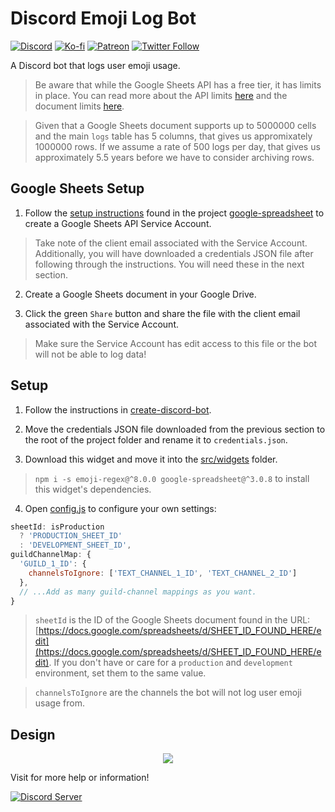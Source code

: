 # Discord Emoji Log Bot

[![Discord](https://discordapp.com/api/guilds/258167954913361930/embed.png)](https://discord.gg/WjEFnzC) [![Ko-fi](https://img.shields.io/badge/donate-Ko--fi-29ABE0.svg)](https://ko-fi.com/peterthehan) [![Patreon](https://img.shields.io/badge/donate-Patreon-F96854.svg)](https://www.patreon.com/bePatron?u=33175931) [![Twitter Follow](https://img.shields.io/twitter/follow/peterthehan.svg?style=social)](https://twitter.com/peterthehan)

A Discord bot that logs user emoji usage.

> Be aware that while the Google Sheets API has a free tier, it has limits in place. You can read more about the API limits [here](https://developers.google.com/sheets/api/limits) and the document limits [here](https://support.google.com/drive/answer/37603).

> Given that a Google Sheets document supports up to 5000000 cells and the main `logs` table has 5 columns, that gives us appromixately 1000000 rows. If we assume a rate of 500 logs per day, that gives us approximately 5.5 years before we have to consider archiving rows.

## Google Sheets Setup

1. Follow the [setup instructions](https://theoephraim.github.io/node-google-spreadsheet/#/getting-started/authentication?id=service-account) found in the project [google-spreadsheet](https://github.com/theoephraim/node-google-spreadsheet) to create a Google Sheets API Service Account.

> Take note of the client email associated with the Service Account. Additionally, you will have downloaded a credentials JSON file after following through the instructions. You will need these in the next section.

2. Create a Google Sheets document in your Google Drive.

3. Click the green `Share` button and share the file with the client email associated with the Service Account.

> Make sure the Service Account has edit access to this file or the bot will not be able to log data!

## Setup

1. Follow the instructions in [create-discord-bot](https://github.com/peterthehan/create-discord-bot).

2. Move the credentials JSON file downloaded from the previous section to the root of the project folder and rename it to `credentials.json`.

3. Download this widget and move it into the [src/widgets](https://github.com/peterthehan/create-discord-bot/blob/master/src/widgets/) folder.

> `npm i -s emoji-regex@^8.0.0 google-spreadsheet@^3.0.8` to install this widget's dependencies.

4. Open [config.js](https://github.com/peterthehan/discord-emoji-log-bot/blob/master/config.js) to configure your own settings:

```js
sheetId: isProduction
  ? 'PRODUCTION_SHEET_ID'
  : 'DEVELOPMENT_SHEET_ID',
guildChannelMap: {
  'GUILD_1_ID': {
    channelsToIgnore: ['TEXT_CHANNEL_1_ID', 'TEXT_CHANNEL_2_ID']
  },
  // ...Add as many guild-channel mappings as you want.
}
```

> `sheetId` is the ID of the Google Sheets document found in the URL: [https://docs.google.com/spreadsheets/d/SHEET_ID_FOUND_HERE/edit](https://docs.google.com/spreadsheets/d/SHEET_ID_FOUND_HERE/edit). If you don't have or care for a `production` and `development` environment, set them to the same value.

> `channelsToIgnore` are the channels the bot will not log user emoji usage from.

## Design

<div align="center">
  <img src="https://raw.githubusercontent.com/peterthehan/assets/master/repositories/discord-emoji-log-bot/schema.png" />
</div>

Visit for more help or information!

<a href="https://discord.gg/WjEFnzC">
  <img src="https://discordapp.com/api/guilds/258167954913361930/embed.png?style=banner2" title="Discord Server"/>
</a>
